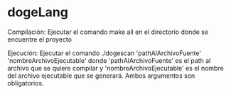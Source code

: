# dogeLang

Compilación:
  Ejecutar el comando make all en el directorio donde se encuentre el proyecto
  
Ejecución:
  Ejecutar el comando ./dogescan 'pathAlArchivoFuente' 'nombreArchivoEjecutable'
  donde 'pathAlArchivoFuente' es el path al archivo que se quiere compilar y 'nombreArchivoEjecutable' es el nombre del archivo ejecutable que se generará. Ambos argumentos son obligatorios.
  
